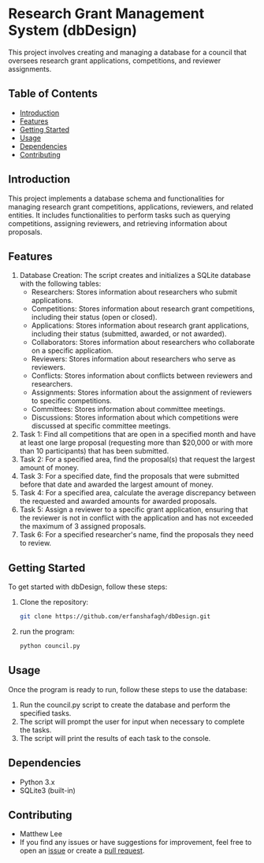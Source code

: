 # Research Grant Management System (dbDesign)

This project involves creating and managing a database for a council that oversees research grant applications, competitions, and reviewer assignments.

## Table of Contents

- [Introduction](#introduction)
- [Features](#features)
- [Getting Started](#getting-started)
- [Usage](#usage)
- [Dependencies](#Dependencies)
- [Contributing](#contributing)

## Introduction

This project implements a database schema and functionalities for managing research grant competitions, applications, reviewers, and related entities. It includes functionalities to perform tasks such as querying competitions, assigning reviewers, and retrieving information about proposals.

## Features

1. Database Creation: The script creates and initializes a SQLite database with the following tables:<br>
    - Researchers: Stores information about researchers who submit applications.
    - Competitions: Stores information about research grant competitions, including their status (open or closed).
    - Applications: Stores information about research grant applications, including their status (submitted, awarded, or not awarded).
    - Collaborators: Stores information about researchers who collaborate on a specific application.
    - Reviewers: Stores information about researchers who serve as reviewers.
    - Conflicts: Stores information about conflicts between reviewers and researchers.
    - Assignments: Stores information about the assignment of reviewers to specific competitions.
    - Committees: Stores information about committee meetings.
    - Discussions: Stores information about which competitions were discussed at specific committee meetings.
2.   Task 1: Find all competitions that are open in a specified month and have at least one large proposal (requesting more than $20,000 or with more than 10 participants) that has been submitted.
3.   Task 2: For a specified area, find the proposal(s) that request the largest amount of money.
4.   Task 3: For a specified date, find the proposals that were submitted before that date and awarded the largest amount of money.
5.   Task 4: For a specified area, calculate the average discrepancy between the requested and awarded amounts for awarded proposals.
6.   Task 5: Assign a reviewer to a specific grant application, ensuring that the reviewer is not in conflict with the application and has not exceeded the maximum of 3 assigned proposals.
7.   Task 6: For a specified researcher's name, find the proposals they need to review.

## Getting Started
To get started with dbDesign, follow these steps:

1. Clone the repository:
    ```bash
    git clone https://github.com/erfanshafagh/dbDesign.git
    ```

2. run the program:
    ```bash
    python council.py
    ```

## Usage

Once the program is ready to run, follow these steps to use the database:

1. Run the council.py script to create the database and perform the specified tasks.
2. The script will prompt the user for input when necessary to complete the tasks.
3. The script will print the results of each task to the console.

## Dependencies

- Python 3.x
- SQLite3 (built-in)



## Contributing

- Matthew Lee
- If you find any issues or have suggestions for improvement, feel free to open an [issue](https://github.com/erfanshafagh/dbDesign/issues) or create a [pull request](https://github.com/erfanshafagh/dbDesign/pulls).

